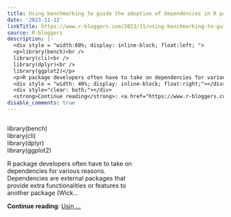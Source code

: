 ```yaml
---
title: Using benchmarking to guide the adoption of dependencies in R packages
date: '2023-11-22'
linkTitle: https://www.r-bloggers.com/2023/11/using-benchmarking-to-guide-the-adoption-of-dependencies-in-r-packages/
source: R-bloggers
description: |-
  <div style = "width:60%; display: inline-block; float:left; ">
  <p>library(bench)<br />
  library(cli)<br />
  library(dplyr)<br />
  library(ggplot2)</p>
  <p>R package developers often have to take on dependencies for various reasons. Dependencies are external packages that provide extra functionalities or features to another package (Wick...</p></div>
  <div style = "width: 40%; display: inline-block; float:right;"></div>
  <div style="clear: both;"></div>
  <strong>Continue reading</strong>: <a href="https://www.r-bloggers.com/2023/11/using-benchmarking-to-guide-the-adoption-of-dependencies-in-r-packages/">Usin ...
disable_comments: true
---
```

<div style = "width:60%; display: inline-block; float:left; ">
<p>library(bench)<br />
library(cli)<br />
library(dplyr)<br />
library(ggplot2)</p>
<p>R package developers often have to take on dependencies for various reasons. Dependencies are external packages that provide extra functionalities or features to another package (Wick...</p></div>
<div style = "width: 40%; display: inline-block; float:right;"></div>
<div style="clear: both;"></div>
<strong>Continue reading</strong>: <a href="https://www.r-bloggers.com/2023/11/using-benchmarking-to-guide-the-adoption-of-dependencies-in-r-packages/">Usin ...